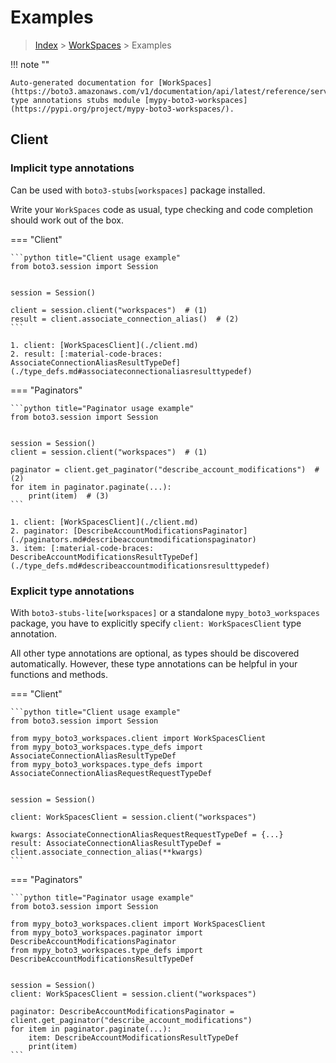 # Examples

> [Index](../README.md) > [WorkSpaces](./README.md) > Examples

!!! note ""

    Auto-generated documentation for [WorkSpaces](https://boto3.amazonaws.com/v1/documentation/api/latest/reference/services/workspaces.html#WorkSpaces)
    type annotations stubs module [mypy-boto3-workspaces](https://pypi.org/project/mypy-boto3-workspaces/).

## Client

### Implicit type annotations

Can be used with `boto3-stubs[workspaces]` package installed.

Write your `WorkSpaces` code as usual,
type checking and code completion should work out of the box.


=== "Client"

    ```python title="Client usage example"
    from boto3.session import Session


    session = Session()

    client = session.client("workspaces")  # (1)
    result = client.associate_connection_alias()  # (2)
    ```

    1. client: [WorkSpacesClient](./client.md)
    2. result: [:material-code-braces: AssociateConnectionAliasResultTypeDef](./type_defs.md#associateconnectionaliasresulttypedef) 



=== "Paginators"

    ```python title="Paginator usage example"
    from boto3.session import Session


    session = Session()
    client = session.client("workspaces")  # (1)

    paginator = client.get_paginator("describe_account_modifications")  # (2)
    for item in paginator.paginate(...):
        print(item)  # (3)
    ```

    1. client: [WorkSpacesClient](./client.md)
    2. paginator: [DescribeAccountModificationsPaginator](./paginators.md#describeaccountmodificationspaginator)
    3. item: [:material-code-braces: DescribeAccountModificationsResultTypeDef](./type_defs.md#describeaccountmodificationsresulttypedef) 




### Explicit type annotations

With `boto3-stubs-lite[workspaces]`
or a standalone `mypy_boto3_workspaces` package, you have to explicitly specify `client: WorkSpacesClient` type annotation.

All other type annotations are optional, as types should be discovered automatically.
However, these type annotations can be helpful in your functions and methods.


=== "Client"

    ```python title="Client usage example"
    from boto3.session import Session

    from mypy_boto3_workspaces.client import WorkSpacesClient
    from mypy_boto3_workspaces.type_defs import AssociateConnectionAliasResultTypeDef
    from mypy_boto3_workspaces.type_defs import AssociateConnectionAliasRequestRequestTypeDef


    session = Session()

    client: WorkSpacesClient = session.client("workspaces")

    kwargs: AssociateConnectionAliasRequestRequestTypeDef = {...}
    result: AssociateConnectionAliasResultTypeDef = client.associate_connection_alias(**kwargs)
    ```



=== "Paginators"

    ```python title="Paginator usage example"
    from boto3.session import Session

    from mypy_boto3_workspaces.client import WorkSpacesClient
    from mypy_boto3_workspaces.paginator import DescribeAccountModificationsPaginator
    from mypy_boto3_workspaces.type_defs import DescribeAccountModificationsResultTypeDef


    session = Session()
    client: WorkSpacesClient = session.client("workspaces")

    paginator: DescribeAccountModificationsPaginator = client.get_paginator("describe_account_modifications")
    for item in paginator.paginate(...):
        item: DescribeAccountModificationsResultTypeDef
        print(item)
    ```




